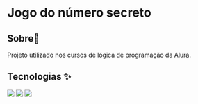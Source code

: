 <h1>Jogo do número secreto</h1>

<h2>Sobre📔</h2>
<p>Projeto utilizado nos cursos de lógica de programação da Alura.</p>

## Tecnologias ✨
<div>
  <img src="https://img.shields.io/badge/HTML-239120?style=for-the-badge&logo=html5&logoColor=white">
  <img src="https://img.shields.io/badge/CSS-239120?&style=for-the-badge&logo=css3&logoColor=white">
  <img src="https://img.shields.io/badge/JavaScript-F7DF1E?style=for-the-badge&logo=javascript&logoColor=black">
</div>

